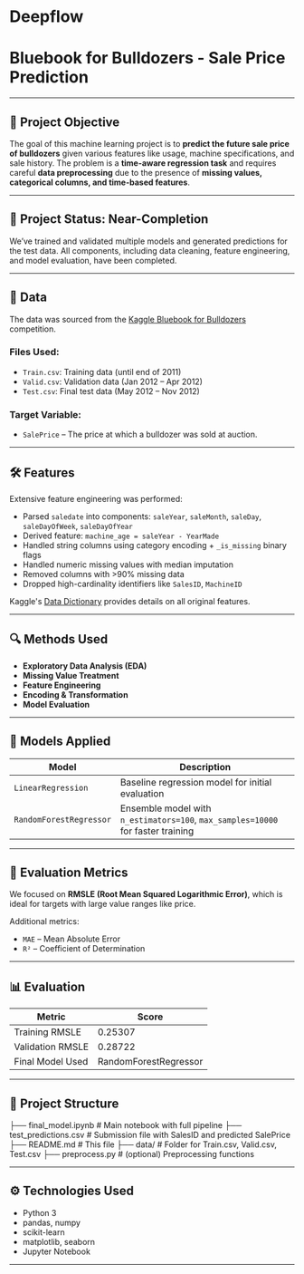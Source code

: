 # Deepflow
#  Bluebook for Bulldozers - Sale Price Prediction
---

## 🧠 Project Objective

The goal of this machine learning project is to **predict the future sale price of bulldozers** given various features like usage, machine specifications, and sale history. The problem is a **time-aware regression task** and requires careful **data preprocessing** due to the presence of **missing values, categorical columns, and time-based features**.

---

## 📌 Project Status: **Near-Completion**

We’ve trained and validated multiple models and generated predictions for the test data. All components, including data cleaning, feature engineering, and model evaluation, have been completed.

---

## 🧪 Data

The data was sourced from the [Kaggle Bluebook for Bulldozers](https://www.kaggle.com/c/bluebook-for-bulldozers/data) competition.

### Files Used:

- `Train.csv`: Training data (until end of 2011)
- `Valid.csv`: Validation data (Jan 2012 – Apr 2012)
- `Test.csv`: Final test data (May 2012 – Nov 2012)

### Target Variable:

- `SalePrice` – The price at which a bulldozer was sold at auction.

---

## 🛠 Features

Extensive feature engineering was performed:
- Parsed `saledate` into components: `saleYear`, `saleMonth`, `saleDay`, `saleDayOfWeek`, `saleDayOfYear`
- Derived feature: `machine_age = saleYear - YearMade`
- Handled string columns using category encoding + `_is_missing` binary flags
- Handled numeric missing values with median imputation
- Removed columns with >90% missing data
- Dropped high-cardinality identifiers like `SalesID`, `MachineID`

Kaggle's [Data Dictionary](https://docs.google.com/spreadsheets/d/18ly-bLR8sbDJLITkWG7ozKm8l3RyieQ2Fpgix-beSYI/edit?usp=sharing) provides details on all original features.

---

## 🔍 Methods Used

- **Exploratory Data Analysis (EDA)**
- **Missing Value Treatment**
- **Feature Engineering**
- **Encoding & Transformation**
- **Model Evaluation**

---

## 🤖 Models Applied

| Model                | Description                                                                 |
|---------------------|-----------------------------------------------------------------------------|
| `LinearRegression`  | Baseline regression model for initial evaluation                            |
| `RandomForestRegressor` | Ensemble model with `n_estimators=100`, `max_samples=10000` for faster training |

---

## 🧮 Evaluation Metrics

We focused on **RMSLE (Root Mean Squared Logarithmic Error)**, which is ideal for targets with large value ranges like price.

Additional metrics:
- `MAE` – Mean Absolute Error
- `R²` – Coefficient of Determination

---

## 📊 Evaluation

| Metric              | Score     |
|---------------------|-----------|
| Training RMSLE      |  0.25307 |
| Validation RMSLE    |  0.28722 |
| Final Model Used    | RandomForestRegressor |

---

## 📁 Project Structure
├── final_model.ipynb # Main notebook with full pipeline
├── test_predictions.csv # Submission file with SalesID and predicted SalePrice
├── README.md # This file
├── data/ # Folder for Train.csv, Valid.csv, Test.csv
├── preprocess.py # (optional) Preprocessing functions


---

## ⚙️ Technologies Used

- Python 3
- pandas, numpy
- scikit-learn
- matplotlib, seaborn
- Jupyter Notebook

---



